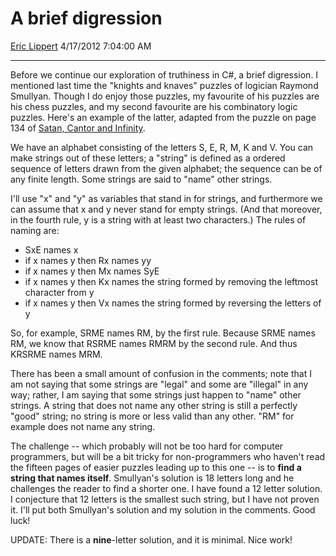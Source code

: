 <div id="page">

# A brief digression

[Eric Lippert](https://social.msdn.microsoft.com/profile/Eric%20Lippert) 4/17/2012 7:04:00 AM

-----

<div id="content">

<div class="mine">

Before we continue our exploration of truthiness in C\#, a brief digression. I mentioned last time the "knights and knaves" puzzles of logician Raymond Smullyan. Though I do enjoy those puzzles, my favourite of his puzzles are his chess puzzles, and my second favourite are his combinatory logic puzzles. Here's an example of the latter, adapted from the puzzle on page 134 of <span style="text-decoration: underline;">Satan, Cantor and Infinity</span>.

We have an alphabet consisting of the letters S, E, R, M, K and V. You can make strings out of these letters; a "string" is defined as a ordered sequence of letters drawn from the given alphabet; the sequence can be of any finite length. Some strings are said to "name" other strings.

I'll use "x" and "y" as variables that stand in for strings, and furthermore we can assume that x and y never stand for empty strings. (And that moreover, in the fourth rule, y is a string with at least two characters.) The rules of naming are:

  - SxE names x
  - if x names y then Rx names yy
  - if x names y then Mx names SyE
  - if x names y then Kx names the string formed by removing the leftmost character from y
  - if x names y then Vx names the string formed by reversing the letters of y

So, for example, SRME names RM, by the first rule. Because SRME names RM, we know that RSRME names RMRM by the second rule. And thus KRSRME names MRM.

There has been a small amount of confusion in the comments; note that I am not saying that some strings are "legal" and some are "illegal" in any way; rather, I am saying that some strings just happen to "name" other strings. A string that does not name any other string is still a perfectly "good" string; no string is more or less valid than any other. "RM" for example does not name any string.

The challenge -- which probably will not be too hard for computer programmers, but will be a bit tricky for non-programmers who haven't read the fifteen pages of easier puzzles leading up to this one -- is to **find a string that names itself**. Smullyan's solution is 18 letters long and he challenges the reader to find a shorter one. I have found a 12 letter solution. I conjecture that 12 letters is the smallest such string, but I have not proven it. I'll put both Smullyan's solution and my solution in the comments. Good luck\!

UPDATE: There is a **nine**-letter solution, and it is minimal. Nice work\!

</div>

</div>

</div>

